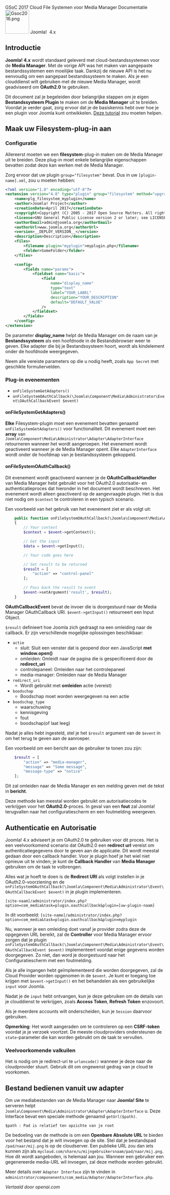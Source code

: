<!-- Filename: J4.x:Cloud_File_Systems_for_Media_Manager / Display title: Cloud-bestandssystemen voor Media Manager -->

<span id="main-portal-heading">GSoC 2017 Cloud File Systemen voor Media Manager Documentatie</span> [<img src="https://docs.joomla.org/images/thumb/7/7d/Gsoc2016.png/75px-Gsoc2016.png" decoding="async" srcset="https://docs.joomla.org/images/thumb/7/7d/Gsoc2016.png/113px-Gsoc2016.png 1.5x, https://docs.joomla.org/images/thumb/7/7d/Gsoc2016.png/150px-Gsoc2016.png 2x" data-file-width="373" data-file-height="373" width="75" height="75" alt="Gsoc2016.png" />](https://docs.joomla.org/GSOC_2017 "GSOC 2017") Joomla!  4.x

## Introductie

**Joomla! 4.x** wordt standaard geleverd met cloud-bestandssystemen voor de **Media Manager**. Met de vorige API was het maken van aangepaste bestandssystemen een moeilijke taak. Dankzij de nieuwe API is het nu eenvoudig om een aangepast bestandssysteem te maken. Als je een clouddienst wilt gebruiken met de nieuwe Media Manager, wordt geadviseerd om **OAuth2.0** te gebruiken.

Dit document zal je begeleiden door belangrijke stappen om je eigen **Bestandssysteem Plugin** te maken om de **Media Manager** uit te breiden. Voordat je verder gaat, zorg ervoor dat je de basiskennis hebt over hoe je een plugin voor Joomla kunt ontwikkelen. [Deze tutorial](https://docs.joomla.org/J3.x:Creating_a_Plugin_for_Joomla "Special:MyLanguage/J3.x:Creating a Plugin for Joomla") zou moeten helpen.

## Maak uw Filesystem-plug-in aan

### Configuratie

Allereerst moeten we een **filesystem**-plug-in maken om de Media Manager uit te breiden. Deze plug-in moet enkele belangrijke eigenschappen bevatten zodat deze kan werken met de Media Manager.

Zorg ervoor dat uw plugin `group="filesystem"` bevat. Dus in uw `[plugin-name].xml`, zou u moeten hebben:

```xml
<?xml version="1.0" encoding="utf-8"?>
<extension version="4.0" type="plugin" group="filesystem" method="upgrade">
    <name>plg_filesystem_myplugin</name>
    <author>Joomla! Project</author>
    <creationDate>April 2017</creationDate>
    <copyright>Copyright (C) 2005 - 2017 Open Source Matters. All rights reserved.</copyright>
    <license>GNU General Public License version 2 or later; see LICENSE.txt</license>
    <authorEmail>admin@joomla.org</authorEmail>
    <authorUrl>www.joomla.org</authorUrl>
    <version>__DEPLOY_VERSION__</version>
    <description>Description</description>
    <files>
        <filename plugin="myplugin">myplugin.php</filename>
        <folder>SomeFolder</folder>
    </files>

    <config>
        <fields name="params">
            <fieldset name="basic">
                <field
                    name="display_name"
                    type="text"
                    label="YOUR_LABEL"
                    description="YOUR_DESCRIPTION"
                    default="DEFAULT_VALUE"
                />
            </fieldset>
        </fields>
    </config>
</extension>
```

De parameter **display_name** helpt de Media Manager om de naam van je **Bestandssysteem** als een hoofdnode in de Bestandsbrowser weer te geven. Elke adapter die bij je Bestandssysteem hoort, wordt als kindelement onder de hoofdnode weergegeven.

Neem alle vereiste parameters op die u nodig heeft, zoals `App Secret` met geschikte formuliervelden.

### Plug-in evenementen

- `onFileSystemGetAdapters()`
- `onFileSystemOAuthCallback(\Joomla\Component\Media\Administrator\Event\OAuthCallbackEvent $event)`

#### onFileSystemGetAdapters()

**Elke** Filesystem-plugin moet een evenement bevatten genaamd `onFileSystemGetAdapters()` voor functionaliteit. Dit evenement moet een **array** van `Joomla\Component\Media\Administrator\Adapter\AdapterInterface` retourneren wanneer het wordt aangeroepen. Het evenement wordt geactiveerd wanneer je de Media Manager opent. Elke `AdapterInterface` wordt onder de hoofdmap van je bestandssysteem gekoppeld.

#### onFileSystemOAuthCallback()

Dit evenement wordt geactiveerd wanneer je de **OAuthCallbackHandler** van Media Manager hebt gebruikt voor het OAuth2.0 autorisatie- en authenticatieproces dat hieronder in het document wordt beschreven. Het evenement wordt alleen geactiveerd op de aangevraagde plugin. Het is dus niet nodig om `$context` te controleren in een typisch scenario.

Een voorbeeld van het gebruik van het evenement ziet er als volgt uit:

```php
    public function onFileSystemOAuthCallback(\Joomla\Component\Media\Administrator\Event\OAuthCallbackEvent $event)
    {
        // Your context
        $context = $event->getContext();

        // Get the input
        $data = $event->getInput();

        // Your code goes here

        // Set result to be returned
        $result = [
            "action" => "control-panel"
        ];

        // Pass back the result to event
        $event->setArgument('result', $result);
    }
```

**OAuthCallbackEvent** bevat de invoer die is doorgestuurd naar de Media Manager OAuthCallback URI. `$event->getInput()` retourneert een Input Object.

`$result` definieert hoe Joomla zich gedraagt na een omleiding naar de callback. Er zijn verschillende mogelijke oplossingen beschikbaar:

- `actie`
  - sluit: Sluit een venster dat is geopend door een JavaScript **met
    window.open()**
  - omleiden: Omleidt naar de pagina die is gespecificeerd door de **redirect_uri**
  - controlepaneel: Omleiden naar het controlepaneel
  - media-manager: Omleiden naar de Media Manager
- `redirect_uri`
  - Wordt gebruikt met **omleiden** actie (vereist)
- `boodschap`
  - Boodschap moet worden weergegeven na een actie
- `boodschap_type`
  - waarschuwing
  - kennisgeving
  - fout
  - boodschap(of laat leeg)

Nadat je alles hebt ingesteld, stel je het `$result` argument van de `$event` in om het terug te geven aan de aanroeper.

Een voorbeeld om een bericht aan de gebruiker te tonen zou zijn:

```php
    $result = [
        "action" => "media-manager",
        "message" => "Some message",
        "message-type" => "notice"
    ];
```

Dit zal omleiden naar de Media Manager en een melding geven met de tekst in **bericht**.

Deze methode kan meestal worden gebruikt om autorisatiecodes te verkrijgen voor het **OAuth2.0**-proces. In geval van een **fout** zal Joomla! terugvallen naar het configuratiescherm en een foutmelding weergeven.

## Authenticatie en Autorisatie

Joomla! 4.x adviseert je om OAuth2.0 te gebruiken voor dit proces. Het is een veelvoorkomend scenario dat OAuth2.0 een **redirect url** vereist om authenticatiegegevens door te geven aan de applicatie. Dit wordt meestal gedaan door een callback handler. Voor je plugin hoef je het wiel niet opnieuw uit te vinden; je kunt de **Callback Handler** van **Media Manager** gebruiken om de taak te volbrengen.

Alles wat je hoeft te doen is de **Redirect URI** als volgt instellen in je OAuth2.0-voorziening en de `onFileSystemOAuthCallback(\Joomla\Component\Media\Administrator\Event\OAuthCallbackEvent $event)` in je plugin implementeren.

`[site-naam]/administrator/index.php?option=com_media&task=plugin.oauthcallback&plugin=[uw-plugin-naam]`

In dit voorbeeld:
`[site-name]/administrator/index.php?option=com_media&task=plugin.oauthcallback&plugin=myplugin`

Nu, wanneer je een omleiding doet vanaf je provider zodra deze de opgegeven URL bereikt, zal de **Controller** voor Media Manager ervoor zorgen dat je plugin 
`onFileSystemOAuthCallback(\Joomla\Component\Media\Administrator\Event\OAuthCallbackEvent $event)`
implementeert voordat enige gegevens worden doorgegeven. Zo niet, dan word je doorgestuurd naar het Configuratiescherm met een foutmelding.

Als je alle ingangen hebt geïmplementeerd die worden doorgegeven, zal de Cloud Provider worden opgenomen in de `$event`. Je kunt er toegang toe krijgen met `$event->getInput()` en het behandelen als een gebruikelijke `input` voor Joomla.

Nadat je de `input` hebt ontvangen, kun je deze gebruiken om de details van je clouddienst te verkrijgen, zoals **Access Token**, **Refresh Token** enzovoort.

Als je meerdere accounts wilt onderscheiden, kun je `Session` daarvoor gebruiken.

**Opmerking**: Het wordt aangeraden om te controleren op een **CSRF-token** voordat je je verzoek voortzet. De meeste cloudproviders ondersteunen de `state`-parameter die kan worden gebruikt om de taak te vervullen.

### Veelvoorkomende valkuilen

Het is nodig om je redirect-uri te `urlencode()` wanneer je deze naar de cloudprovider stuurt. Gebruik dit om ongewenst gedrag van je cloud te voorkomen.

## Bestand bedienen vanuit uw adapter

Om uw mediabestanden van de Media Manager naar **Joomla! Site** te serveren
helpt `Joomla\Component\Media\Administrator\Adapter\AdapterInterface` u. Deze Interface bevat een speciale methode genaamd `getUrl($path)`.

`$path : Pad is relatief ten opzichte van je root`

De bedoeling van de methode is om een **Openbare Absolute URL** te bieden voor het bestand dat je wilt invoegen op de site. Stel dat je bestandspad `/pad/naar/mij.png` is op de cloudserver. Een publieke URL zou dan iets kunnen zijn als `mycloud.com/share/u/mijngebruikersnaam/pad/naar/mij.png`. Hoe dit wordt aangeboden, is helemaal aan jou. Wanneer een gebruiker een gegenereerde media-URL wil invoegen, zal deze methode worden gebruikt.

Meer details over `Adapter Interface` zijn te vinden in `administrator/componenents/com_media/Adapter/AdapterInterface.php`.

*Vertaald door openai.com*

